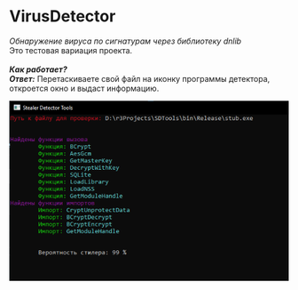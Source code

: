 # VirusDetector
*Обнаружение вируса по сигнатурам через библиотеку dnlib*</br>
Это тестовая вариация проекта.</br></br>
***Как работает?***</br>
***Ответ:*** Перетаскиваете свой файл на иконку программы детектора, откроется окно и выдаст информацию.</br>

![Иллюстрация к проекту](https://github.com/r3xq1/VirusDetector/blob/main/Screenshot_5.png)
